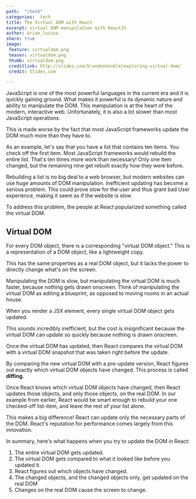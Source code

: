```yaml
---
path:  "/tech"
categories:  tech
title: The Virtual DOM with React
excerpt: virtual DOM manipulation with ReactJS
author: brian_lusina
share: true
image:
 feature: virtualdom.png
 teaser: virtualdom.png
 thumb: virtualdom.png
 creditlink: http://slides.com/brandonkonkle/exploring-virtual-dom/
 credit: Slides.com

---
```


JavaScript is one of the most powerful languages in the current era and it is quickly gaining ground. What makes it powerful is its dynamic nature and ability to manipulate the DOM. This manipulation is at the heart of the modern, interactive web. Unfortunately, it is also a lot slower than most JavaScript operations.

This is made worse by the fact that most JavaScript frameworks update the DOM much more than they have to.

As an example, let's say that you have a list that contains ten items. You check off the first item. Most JavaScript frameworks would rebuild the entire list. That's ten times more work than necessary! Only one item changed, but the remaining nine get rebuilt exactly how they were before.

Rebuilding a list is no big deal to a web browser, but modern websites can use huge amounts of DOM manipulation. Inefficient updating has become a serious problem. This could prove slow for the user and thus grant bad User experience, making it seem as if the website is slow.

To address this problem, the people at React popularized something called the virtual DOM.

## Virtual DOM

For every DOM object, there is a corresponding "virtual DOM object." This is a representation of a DOM object, like a lightweight copy.

This has the same properties as a real DOM object, but it lacks the power to directly change what's on the screen.

Manipulating the DOM is slow, but manipulating the virtual DOM is much faster, because nothing gets drawn onscreen. Think of manipulating the virtual DOM as editing a blueprint, as opposed to moving rooms in an actual house.

When you render a JSX element, every single virtual DOM object gets updated.

This sounds incredibly inefficient, but the cost is insignificant because the virtual DOM can update so quickly because nothing is drawn onscreen.

Once the virtual DOM has updated, then React compares the virtual DOM with a virtual DOM snapshot that was taken right before the update.

By comparing the new virtual DOM with a pre-update version, React figures out exactly which virtual DOM objects have changed. This process is called **diffing.**

Once React knows which virtual DOM objects have changed, then React updates those objects, and only those objects, on the real DOM. In our example from earlier, React would be smart enough to rebuild your one checked-off list-item, and leave the rest of your list alone.

This makes a big difference! React can update only the necessary parts of the DOM. React's reputation for performance comes largely from this innovation.

In summary, here's what happens when you try to update the DOM in React:

1.  The entire virtual DOM gets updated.
2.  The virtual DOM gets compared to what it looked like before you updated it.
3.  React figures out which objects have changed.
4.  The changed objects, and the changed objects only, get updated on the real DOM
5.  Changes on the real DOM cause the screen to change.
